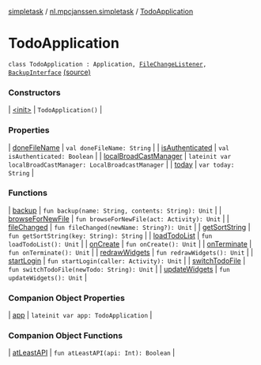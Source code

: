 [simpletask](../../index.md) / [nl.mpcjanssen.simpletask](../index.md) / [TodoApplication](.)

# TodoApplication

`class TodoApplication : Application, `[`FileChangeListener`](../../nl.mpcjanssen.simpletask.remote/-file-store-interface/-file-change-listener/index.md)`, `[`BackupInterface`](../../nl.mpcjanssen.simpletask.remote/-backup-interface/index.md) [(source)](https://github.com/mpcjanssen/simpletask-android/blob/master/src/main/java/nl/mpcjanssen/simpletask/TodoApplication.kt#L53)

### Constructors

| [&lt;init&gt;](-init-.md) | `TodoApplication()` |

### Properties

| [doneFileName](done-file-name.md) | `val doneFileName: String` |
| [isAuthenticated](is-authenticated.md) | `val isAuthenticated: Boolean` |
| [localBroadCastManager](local-broad-cast-manager.md) | `lateinit var localBroadCastManager: LocalBroadcastManager` |
| [today](today.md) | `var today: String` |

### Functions

| [backup](backup.md) | `fun backup(name: String, contents: String): Unit` |
| [browseForNewFile](browse-for-new-file.md) | `fun browseForNewFile(act: Activity): Unit` |
| [fileChanged](file-changed.md) | `fun fileChanged(newName: String?): Unit` |
| [getSortString](get-sort-string.md) | `fun getSortString(key: String): String` |
| [loadTodoList](load-todo-list.md) | `fun loadTodoList(): Unit` |
| [onCreate](on-create.md) | `fun onCreate(): Unit` |
| [onTerminate](on-terminate.md) | `fun onTerminate(): Unit` |
| [redrawWidgets](redraw-widgets.md) | `fun redrawWidgets(): Unit` |
| [startLogin](start-login.md) | `fun startLogin(caller: Activity): Unit` |
| [switchTodoFile](switch-todo-file.md) | `fun switchTodoFile(newTodo: String): Unit` |
| [updateWidgets](update-widgets.md) | `fun updateWidgets(): Unit` |

### Companion Object Properties

| [app](app.md) | `lateinit var app: TodoApplication` |

### Companion Object Functions

| [atLeastAPI](at-least-a-p-i.md) | `fun atLeastAPI(api: Int): Boolean` |

